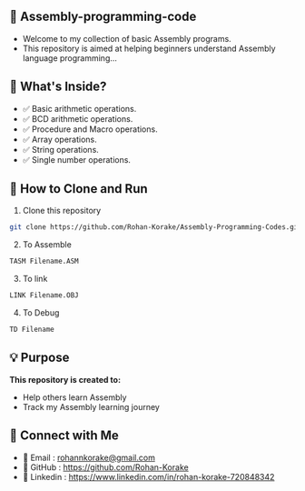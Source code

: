 ## 📘 Assembly-programming-code

- Welcome to my collection of basic Assembly programs.
- This repository is aimed at helping beginners understand Assembly language programming...

## 📂 What's Inside?

- ✅ Basic arithmetic operations.
- ✅ BCD arithmetic operations.
- ✅ Procedure and Macro operations.
- ✅ Array operations.
- ✅ String operations.
- ✅ Single number operations.

## 🚀 How to Clone and Run

1. Clone this repository

```bash
git clone https://github.com/Rohan-Korake/Assembly-Programming-Codes.git
```

2. To Assemble

```bash
TASM Filename.ASM
```

3. To link

```bash
LINK Filename.OBJ
```

4. To Debug

```bash
TD Filename
```

## 💡 Purpose

**This repository is created to:**
- Help others learn Assembly
- Track my Assembly learning journey

## 📩 Connect with Me

- 📧 Email : rohannkorake@gmail.com
- 📂 GitHub : https://github.com/Rohan-Korake
- 🔗 Linkedin : https://www.linkedin.com/in/rohan-korake-720848342
